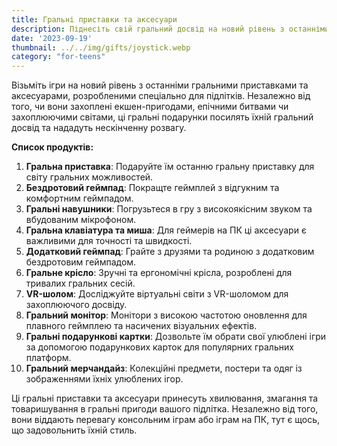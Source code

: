 ```yaml
---
title: Гральні приставки та аксесуари
description: Піднесіть свій гральний досвід на новий рівень з останніми гральними приставками та аксесуарами для підлітків.
date: '2023-09-19'
thumbnail: ../../img/gifts/joystick.webp
category: "for-teens"
---
```


Візьміть ігри на новий рівень з останніми гральними приставками та аксесуарами, розробленими спеціально для підлітків. Незалежно від того, чи вони захоплені екшен-пригодами, епічними битвами чи захоплюючими світами, ці гральні подарунки посилять їхній гральний досвід та нададуть нескінченну розвагу.

**Список продуктів:**
1. **Гральна приставка**: Подаруйте їм останню гральну приставку для світу гральних можливостей.
2. **Бездротовий геймпад**: Покращте геймплей з відгукним та комфортним геймпадом.
3. **Гральні навушники**: Погрузьтеся в гру з високоякісним звуком та вбудованим мікрофоном.
4. **Гральна клавіатура та миша**: Для геймерів на ПК ці аксесуари є важливими для точності та швидкості.
5. **Додатковий геймпад**: Грайте з друзями та родиною з додатковим бездротовим геймпадом.
6. **Гральне крісло**: Зручні та ергономічні крісла, розроблені для тривалих гральних сесій.
7. **VR-шолом**: Досліджуйте віртуальні світи з VR-шоломом для захоплюючого досвіду.
8. **Гральний монітор**: Монітори з високою частотою оновлення для плавного геймплею та насичених візуальних ефектів.
9. **Гральні подарункові картки**: Дозвольте їм обрати свої улюблені ігри за допомогою подарункових карток для популярних гральних платформ.
10. **Гральний мерчандайз**: Колекційні предмети, постери та одяг із зображеннями їхніх улюблених ігор.

Ці гральні приставки та аксесуари принесуть хвилювання, змагання та товаришування в гральні пригоди вашого підлітка. Незалежно від того, вони віддають перевагу консольним іграм або іграм на ПК, тут є щось, що задовольнить їхній стиль.
